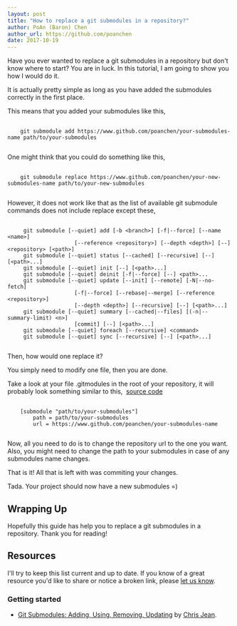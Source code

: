 ```yaml
---
layout: post
title: "How to replace a git submodules in a repository?"
author: PoAn (Baron) Chen
author_url: https://github.com/poanchen
date: 2017-10-19
---
```

Have you ever wanted to replace a git submodules in a repository but don't know where to start? You are in luck. In this tutorial, I am going to show you how I would do it.

It is actually pretty simple as long as you have added the submodules correctly in the first place.

This means that you added your submodules like this,
 
<pre>
  <code class="bash">
    git submodule add https://www.github.com/poanchen/your-submodules-name path/to/your-submodules
  </code>
</pre>

One might think that you could do something like this,

<pre>
  <code class="bash">
    git submodule replace https://www.github.com/poanchen/your-new-submodules-name path/to/your-new-submodules
  </code>
</pre>

However, it does not work like that as the list of available git submodule commands does not include replace except these,

<pre>
  <code class="bash">
     git submodule [--quiet] add [-b &lt;branch>] [-f|--force] [--name &lt;name&gt;]
                     [--reference &lt;repository&gt;] [--depth &lt;depth&gt;] [--] &lt;repository&gt; [&lt;path&gt;]
     git submodule [--quiet] status [--cached] [--recursive] [--] [&lt;path&gt;...]
     git submodule [--quiet] init [--] [&lt;path&gt;...]
     git submodule [--quiet] deinit [-f|--force] [--] &lt;path&gt;...
     git submodule [--quiet] update [--init] [--remote] [-N|--no-fetch]
                     [-f|--force] [--rebase|--merge] [--reference &lt;repository&gt;]
                     [--depth &lt;depth&gt;] [--recursive] [--] [&lt;path&gt;...]
     git submodule [--quiet] summary [--cached|--files] [(-n|--summary-limit) &lt;n&gt;]
                     [commit] [--] [&lt;path&gt;...]
     git submodule [--quiet] foreach [--recursive] &lt;command&gt;
     git submodule [--quiet] sync [--recursive] [--] [&lt;path&gt;...]
  </code>
</pre>

Then, how would one replace it?

You simply need to modify one file, then you are done.

Take a look at your file .gitmodules in the root of your repository, it will probably look something similar to this,&nbsp;&nbsp;<a href="https://github.com/poanchen/code-for-blog/blob/master/2017/10/19/How-to-replace-a-git-submodules-in-a-repository/.gitmodules" target="_blank">source code</a>

<pre>
  <code class="bash">
    [submodule "path/to/your-submodules"]
        path = path/to/your-submodules
        url = https://www.github.com/poanchen/your-submodules-name
  </code>
</pre>

Now, all you need to do is to change the repository url to the one you want. Also, you might need to change the path to your submodules in case of any submodules name changes.

That is it! All that is left with was commiting your changes.

Tada. Your project should now have a new submodules =)

## Wrapping Up

Hopefully this guide has help you to replace a git submodules in a repository. Thank you for reading!

## Resources

I'll try to keep this list current and up to date. If you know of a great resource you'd like to share or notice a broken link, please [let us know](https://github.com/poanchen/poanchen.github.io/issues).

### Getting started

* [Git Submodules: Adding, Using, Removing, Updating](https://chrisjean.com/git-submodules-adding-using-removing-and-updating/) by [Chris Jean](https://twitter.com/chrisjean).